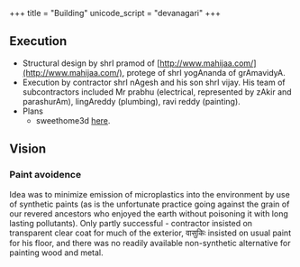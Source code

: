 +++
title = "Building"
unicode_script = "devanagari"
+++

## Execution

- Structural design by shrI pramod of [http://www.mahijaa.com/](http://www.mahijaa.com/), protege of shrI yogAnanda of grAmavidyA.
- Execution by contractor shrI nAgesh and his son shrI vijay. His team of subcontractors included Mr prabhu (electrical, represented by zAkir and parashurAm), lingAreddy (plumbing), ravi reddy (painting).
- Plans
  - sweethome3d [here](http://www.sweethome3d.com/viewHome.jsp?id=2232).


## Vision
### Paint avoidence
Idea was to minimize emission of microplastics into the environment by use of synthetic paints (as is the unfortunate practice going against the grain of our revered ancestors who enjoyed the earth without poisoning it with long lasting pollutants). Only partly successful - contractor insisted on transparent clear coat for much of the exterior, वासुकिः insisted on usual paint for his floor, and there was no readily available non-synthetic alternative for painting wood and metal.

